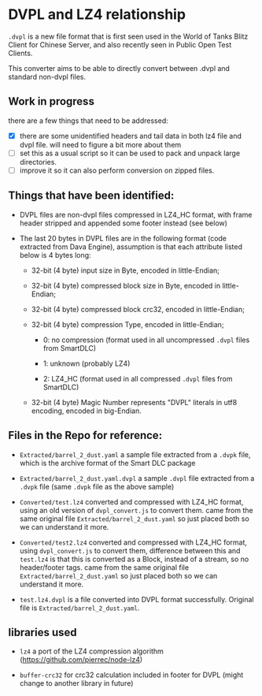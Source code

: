 # DVPL and LZ4 relationship

`.dvpl` is a new file format that is first seen used in the World of Tanks Blitz Client for Chinese Server, and also recently seen in Public Open Test Clients. 

This converter aims to be able to directly convert between .dvpl and standard non-dvpl files.

## Work in progress
 
there are a few things that need to be addressed:

- [x] there are some unidentified headers and tail data in both lz4 file and dvpl file. will need to figure a bit more about them
- [ ] set this as a usual script so it can be used to pack and unpack large directories.
- [ ] improve it so it can also perform conversion on zipped files.

## Things that have been identified:

- DVPL files are non-dvpl files compressed in LZ4_HC format, with frame header stripped and appended some footer instead (see below)

- The last 20 bytes in DVPL files are in the following format (code extracted from Dava Engine), assumption is that each attribute listed below is 4 bytes long:

    - 32-bit (4 byte) input size in Byte, encoded in little-Endian;
    
    - 32-bit (4 byte) compressed block size in Byte, encoded in little-Endian;
    
    - 32-bit (4 byte) compressed block crc32, encoded in little-Endian;
    
    - 32-bit (4 byte) compression Type, encoded in little-Endian;
    
        - 0: no compression (format used in all uncompressed `.dvpl` files from SmartDLC)
        
        - 1: unknown (probably LZ4)
        
        - 2: LZ4_HC (format used in all compressed `.dvpl` files from SmartDLC)
        
    - 32-bit (4 byte) Magic Number represents "DVPL" literals in utf8 encoding, encoded in big-Endian.
        
## Files in the Repo for reference:

- `Extracted/barrel_2_dust.yaml` a sample file extracted from a `.dvpk` file, which is the archive format of the Smart DLC package

- `Extracted/barrel_2_dust.yaml.dvpl` a sample `.dvpl` file extracted from a `.dvpk` file (same `.dvpk` file as the above sample)

- `Converted/test.lz4` converted and compressed with LZ4_HC format, using an old version of `dvpl_convert.js` to convert them. came from the same original file `Extracted/barrel_2_dust.yaml` so just placed both so we can understand it more.

- `Converted/test2.lz4` converted and compressed with LZ4_HC format, using `dvpl_convert.js` to convert them, difference between this and `test.lz4` is that this is converted as a Block, instead of a stream, so no header/footer tags. came from the same original file `Extracted/barrel_2_dust.yaml` so just placed both so we can understand it more.

- `test.lz4.dvpl` is a file converted into DVPL format successfully. Original file is `Extracted/barrel_2_dust.yaml`.


## libraries used

- `lz4` a port of the LZ4 compression algorithm (https://github.com/pierrec/node-lz4)

- `buffer-crc32` for crc32 calculation included in footer for DVPL (might change to another library in future)